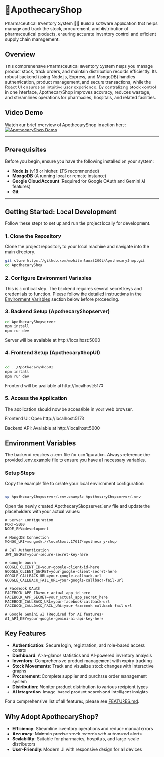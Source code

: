 # 🌿ApothecaryShop
Pharmaceutical Inventory System 🧑‍⚕️ Build a software application that helps manage and track the stock, procurement, and distribution of pharmaceutical products, ensuring accurate inventory control and efficient supply chain management.

## Overview
This comprehensive Pharmaceutical Inventory System helps you manage product stock, track orders, and maintain distribution records efficiently. Its robust backend (using Node.js, Express, and MongoDB) handles authentication, product management, and secure transactions, while the React UI ensures an intuitive user experience. By centralizing stock control in one interface, ApothecaryShop improves accuracy, reduces wastage, and streamlines operations for pharmacies, hospitals, and related facilities.

## Video Demo
Watch our brief overview of ApothecaryShop in action here:
[![ApothecaryShop Demo](https://i9.ytimg.com/vi/SM8juofgxy0/mqdefault.jpg?sqp=CNiD_74G-oaymwEmCMACELQB8quKqQMa8AEB-AH-CYAC0AWKAgwIABABGBggcigyMA8=&rs=AOn4CLChiclGVroyHfiKftI9OAUIt2YWGQ)](https://youtu.be/SM8juofgxy0)

---

## Prerequisites
Before you begin, ensure you have the following installed on your system:

* **Node.js** (v18 or higher, LTS recommended)
* **MongoDB** (A running local or remote instance)
* **Google Cloud Account** (Required for Google OAuth and Gemini AI features)
* **Git**

---

## Getting Started: Local Development
Follow these steps to set up and run the project locally for development.

### 1. Clone the Repository
Clone the project repository to your local machine and navigate into the main directory.

```bash
git clone https://github.com/mohitahlawat2001/ApothecaryShop.git
cd ApothecaryShop
```

### 2. Configure Environment Variables
This is a critical step. The backend requires several secret keys and credentials to function. Please follow the detailed instructions in the [Environment Variables](#environment-variables) section below before proceeding.

### 3. Backend Setup (ApothecaryShopserver)

```bash
cd ApothecaryShopserver
npm install
npm run dev
```

 Server will be available at http://localhost:5000

### 4. Frontend Setup (ApothecaryShopUI)

```bash

cd ../ApothecaryShopUI
npm install
npm run dev
```
 Frontend will be available at http://localhost:5173

### 5. Access the Application
The application should now be accessible in your web browser.

Frontend UI: Open http://localhost:5173

Backend API: Available at http://localhost:5000

## Environment Variables
The backend requires a .env file for configuration. Always reference the provided .env.example file to ensure you have all necessary variables.

### Setup Steps
Copy the example file to create your local environment configuration:

```bash

cp ApothecaryShopserver/.env.example ApothecaryShopserver/.env
```

Open the newly created ApothecaryShopserver/.env file and update the placeholders with your actual values:


```
# Server Configuration
PORT=5000
NODE_ENV=development

# MongoDB Connection
MONGO_URI=mongodb://localhost:27017/apothecary-shop

# JWT Authentication
JWT_SECRET=your-secure-secret-key-here

# Google OAuth
GOOGLE_CLIENT_ID=your-google-client-id-here
GOOGLE_CLIENT_SECRET=your-google-client-secret-here
GOOGLE_CALLBACK_URL=your-google-callback-url
GOOGLE_CALLBACK_FAIL_URL=your-google-callback-fail-url

# FaceBook OAuth
FACEBOOK_APP_ID=your_actual_app_id_here
FACEBOOK_APP_SECRET=your_actual_app_secret_here
FACEBOOK_CALLBACK_URL=your-facebook-callback-url
FACEBOOK_CALLBACK_FAIL_URL=your-facebook-callback-fail-url

# Google Gemini AI (Required for AI features)
AI_API_KEY=your-google-gemini-ai-api-key-here
```

## Key Features
- **Authentication**: Secure login, registration, and role-based access control
- **Dashboard**: At-a-glance statistics and AI-powered inventory analysis
- **Inventory**: Comprehensive product management with expiry tracking
- **Stock Movements**: Track and visualize stock changes with interactive graphs
- **Procurement**: Complete supplier and purchase order management system
- **Distribution**: Monitor product distribution to various recipient types
- **AI Integration**: Image-based product search and intelligent insights

For a comprehensive list of all features, please see [FEATURES.md](FEATURES.md).

## Why Adopt ApothecaryShop?
- **Efficiency**: Streamline inventory operations and reduce manual errors
- **Accuracy**: Maintain precise stock records with automated alerts
- **Scalability**: Suitable for pharmacies, hospitals, and large-scale distributors
- **User-Friendly**: Modern UI with responsive design for all devices
